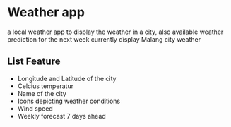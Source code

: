 # Weather app
a local weather app to display the weather in a city, also available weather prediction for the next week
currently display Malang city weather

## List Feature
- Longitude and Latitude of the city
- Celcius temperatur
- Name of the city
- Icons depicting weather conditions
- Wind speed
- Weekly forecast 7 days ahead
